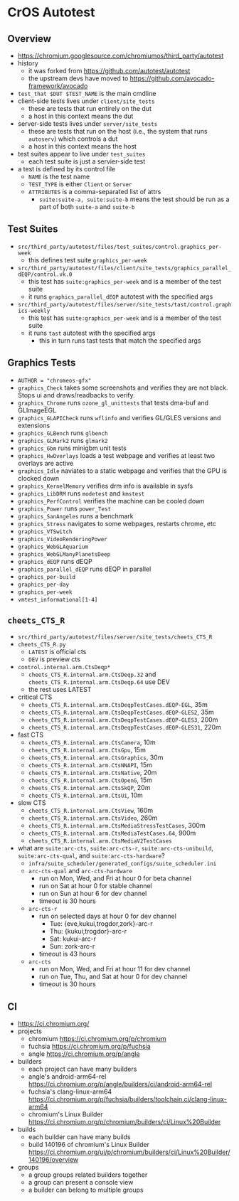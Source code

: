 CrOS Autotest
=============

## Overview

- <https://chromium.googlesource.com/chromiumos/third_party/autotest>
- history
  - it was forked from <https://github.com/autotest/autotest>
  - the upstream devs have moved to
    <https://github.com/avocado-framework/avocado>
- `test_that $DUT $TEST_NAME` is the main cmdline
- client-side tests lives under `client/site_tests`
  - these are tests that run entirely on the dut
  - a host in this context means the dut
- server-side tests lives under `server/site_tests`
  - these are tests that run on the host (i.e., the system that runs
    `autoserv`) which controls a dut
  - a host in this context means the host
- test suites appear to live under `test_suites`
  - each test suite is just a servier-side test
- a test is defined by its control file
  - `NAME` is the test name
  - `TEST_TYPE` is either `Client` or `Server`
  - `ATTRIBUTES` is a comma-separated list of attrs
    - `suite:suite-a, suite:suite-b` means the test should be run as a part
      of both `suite-a` and `suite-b`

## Test Suites

- `src/third_party/autotest/files/test_suites/control.graphics_per-week`
  - this defines test suite `graphics_per-week`
- `src/third_party/autotest/files/client/site_tests/graphics_parallel_dEQP/control.vk.0`
  - this test has `suite:graphics_per-week` and is a member of the test suite
  - it runs `graphics_parallel_dEQP` autotest with the specified args
- `src/third_party/autotest/files/server/site_tests/tast/control.graphics-weekly`
  - this test has `suite:graphics_per-week` and is a member of the test suite
  - it runs `tast` autotest with the specified args
    - this in turn runs tast tests that match the specified args

## Graphics Tests

- `AUTHOR = "chromeos-gfx"`
- `graphics_Check` takes some screenshots and verifies they are not black.
  Stops ui and draws/readbacks to verify.
- `graphics_Chrome` runs `ozone_gl_unittests` that tests dma-buf and
  GLImageEGL
- `graphics_GLAPICheck` runs `wflinfo` and verifies GL/GLES versions and
  extensions
- `graphics_GLBench` runs `glbench`
- `graphics_GLMark2` runs `glmark2`
- `graphics_Gbm` runs minigbm unit tests
- `graphics_HwOverlays` loads a test webpage and verifies at least two
  overlays are active
- `graphics_Idle` naviates to a static webpage and verifies that the GPU
  is clocked down
- `graphics_KernelMemory` verifies drm info is available in sysfs
- `graphics_LibDRM` runs `modetest` and `kmstest`
- `graphics_PerfControl` verifies the machine can be cooled down
- `graphics_Power` runs `power_Test`
- `graphics_SanAngeles` runs a benchmark
- `graphics_Stress` navigates to some webpages, restarts chrome, etc
- `graphics_VTSwitch`
- `graphics_VideoRenderingPower`
- `graphics_WebGLAquarium`
- `graphics_WebGLManyPlanetsDeep`
- `graphics_dEQP` runs dEQP
- `graphics_parallel_dEQP` runs dEQP in parallel
- `graphics_per-build`
- `graphics_per-day`
- `graphics_per-week`
- `vmtest_informational[1-4]`

## `cheets_CTS_R`

- `src/third_party/autotest/files/server/site_tests/cheets_CTS_R`
- `cheets_CTS_R.py`
  - `LATEST` is official cts
  - `DEV` is preview cts
- `control.internal.arm.CtsDeqp*`
  - `cheets_CTS_R.internal.arm.CtsDeqp.32` and `cheets_CTS_R.internal.arm.CtsDeqp.64` use DEV
  - the rest uses LATEST
- critical CTS
  - `cheets_CTS_R.internal.arm.CtsDeqpTestCases.dEQP-EGL`, 35m
  - `cheets_CTS_R.internal.arm.CtsDeqpTestCases.dEQP-GLES2`, 35m
  - `cheets_CTS_R.internal.arm.CtsDeqpTestCases.dEQP-GLES3`, 200m
  - `cheets_CTS_R.internal.arm.CtsDeqpTestCases.dEQP-GLES31`, 220m
- fast CTS
  - `cheets_CTS_R.internal.arm.CtsCamera`, 10m
  - `cheets_CTS_R.internal.arm.CtsGpu`, 15m
  - `cheets_CTS_R.internal.arm.CtsGraphics`, 30m
  - `cheets_CTS_R.internal.arm.CtsNNAPI`, 15m
  - `cheets_CTS_R.internal.arm.CtsNative`, 20m
  - `cheets_CTS_R.internal.arm.CtsOpenG`, 15m
  - `cheets_CTS_R.internal.arm.CtsSkQP`, 20m
  - `cheets_CTS_R.internal.arm.CtsUi`, 10m
- slow CTS
  - `cheets_CTS_R.internal.arm.CtsView`, 160m
  - `cheets_CTS_R.internal.arm.CtsVideo`, 260m
  - `cheets_CTS_R.internal.arm.CtsMediaStressTestCases`, 300m
  - `cheets_CTS_R.internal.arm.CtsMediaTestCases.64`, 900m
  - `cheets_CTS_R.internal.arm.CtsMediaV2TestCases`
- what are `suite:arc-cts`, `suite:arc-cts-r`, `suite:arc-cts-unibuild`,
  `suite:arc-cts-qual`, and `suite:arc-cts-hardware`?
  - `infra/suite_scheduler/generated_configs/suite_scheduler.ini`
  - `arc-cts-qual` and `arc-cts-hardware`
    - run on Mon, Wed, and Fri at hour 0 for beta channel
    - run on Sat at hour 0 for stable channel
    - run on Sun at hour 6 for dev channel
    - timeout is 30 hours
  - `arc-cts-r`
    - run on selected days at hour 0 for dev channel
      - Tue: {eve,kukui,trogdor,zork}-arc-r
      - Thu: {kukui,trogdor}-arc-r
      - Sat: kukui-arc-r
      - Sun: zork-arc-r
    - timeout is 43 hours
  - `arc-cts`
    - run on Mon, Wed, and Fri at hour 11 for dev channel
    - run on Tue, Thu, and Sat at hour 0 for dev channel
    - timeout is 30 hours

## CI

- <https://ci.chromium.org/>
- projects
  - chromium <https://ci.chromium.org/p/chromium>
  - fuchsia <https://ci.chromium.org/p/fuchsia>
  - angle <https://ci.chromium.org/p/angle>
- builders
  - each project can have many builders
  - angle's android-arm64-rel
    <https://ci.chromium.org/p/angle/builders/ci/android-arm64-rel>
  - fuchsia's clang-linux-arm64
    <https://ci.chromium.org/p/fuchsia/builders/toolchain.ci/clang-linux-arm64>
  - chromium's Linux Builder
    <https://ci.chromium.org/p/chromium/builders/ci/Linux%20Builder>
- builds
  - each builder can have many builds
  - build 140196 of chromium's Linux Builder
    <https://ci.chromium.org/ui/p/chromium/builders/ci/Linux%20Builder/140196/overview>
- groups
  - a group groups related builders together
  - a group can present a console view
  - a builder can belong to multiple groups
